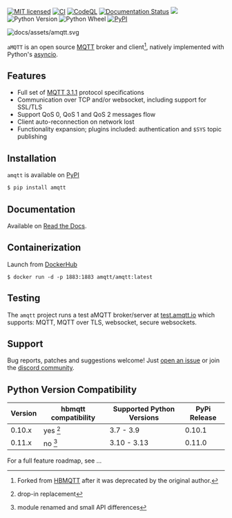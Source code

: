 [![MIT licensed](https://img.shields.io/github/license/Yakifo/amqtt?style=plastic)](https://amqtt.readthedocs.io/en/latest/)
[![CI](https://github.com/Yakifo/amqtt/actions/workflows/ci.yml/badge.svg?branch=rc)](https://github.com/Yakifo/amqtt/actions/workflows/ci.yml)
[![CodeQL](https://github.com/Yakifo/amqtt/actions/workflows/codeql-analysis.yml/badge.svg)](https://github.com/Yakifo/amqtt/actions/workflows/codeql-analysis.yml)
[![Documentation Status](https://img.shields.io/readthedocs/amqtt?style=plastic&logo=readthedocs)](https://amqtt.readthedocs.io/en/latest/)
[![](https://dcbadge.limes.pink/api/server/https://discord.gg/S3sP6dDaF3?style=plastic)](https://discord.gg/S3sP6dDaF3)
![Python Version](https://img.shields.io/pypi/pyversions/amqtt?style=plastic&logo=python&logoColor=yellow)
![Python Wheel](https://img.shields.io/pypi/wheel/amqtt?style=plastic)
[![PyPI](https://img.shields.io/pypi/v/amqtt?style=plastic&logo=python&logoColor=yellow)](https://pypi.org/project/amqtt/)

![docs/assets/amqtt.svg](https://raw.githubusercontent.com/Yakifo/amqtt/refs/tags/v0.11.0/docs/assets/amqtt.svg)

`aMQTT` is an open source [MQTT](http://www.mqtt.org) broker and client[^1], natively implemented with Python's [asyncio](https://docs.python.org/3/library/asyncio.html).

## Features

- Full set of [MQTT 3.1.1](http://docs.oasis-open.org/mqtt/mqtt/v3.1.1/os/mqtt-v3.1.1-os.html) protocol specifications
- Communication over TCP and/or websocket, including support for SSL/TLS
- Support QoS 0, QoS 1 and QoS 2 messages flow
- Client auto-reconnection on network lost
- Functionality expansion; plugins included: authentication and `$SYS` topic publishing

## Installation

`amqtt` is available on [PyPI](https://pypi.python.org/pypi/amqtt)

```bash
$ pip install amqtt
```

## Documentation

Available on [Read the Docs](http://amqtt.readthedocs.org/).

## Containerization

Launch from [DockerHub](https://hub.docker.com/repositories/amqtt)

```shell
$ docker run -d -p 1883:1883 amqtt/amqtt:latest
```

## Testing

The `amqtt` project runs a test aMQTT broker/server at [test.amqtt.io](https://test.amqtt.io) which supports: MQTT, MQTT over TLS, websocket, secure websockets.


## Support

Bug reports, patches and suggestions welcome! Just [open an issue](https://github.com/Yakifo/amqtt/issues/new) or join the [discord community](https://discord.gg/S3sP6dDaF3).

## Python Version Compatibility

| Version | hbmqtt compatibility | Supported Python Versions | PyPi Release |
| ------- | -------------------- | ------------------------- | ------------ |
| 0.10.x  | yes [^2]             | 3.7 - 3.9                 | 0.10.1       |
| 0.11.x  | no [^3]              | 3.10 - 3.13               | 0.11.0       |

For a full feature roadmap, see ...

[^1]: Forked from [HBMQTT](https://github.com/beerfactory/hbmqtt) after it was deprecated by the original author.
[^2]: drop-in replacement
[^3]: module renamed and small API differences
